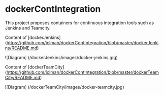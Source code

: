 # dockerContIntegration

This project proposes containers for continuous integration tools such as Jenkins and Teamcity.


Content of [dockerJenkins] (https://github.com/iclman/dockerContIntegration/blob/master/dockerJenkins/README.md)

![Diagram] (/dockerJenkins/images/docker-jenkins.jpg)


Content of [dockerTeamCity]  (https://github.com/iclman/dockerContIntegration/blob/master/dockerTeamCity/README.md)

![Diagram] (/dockerTeamCity/images/docker-teamcity.jpg)

